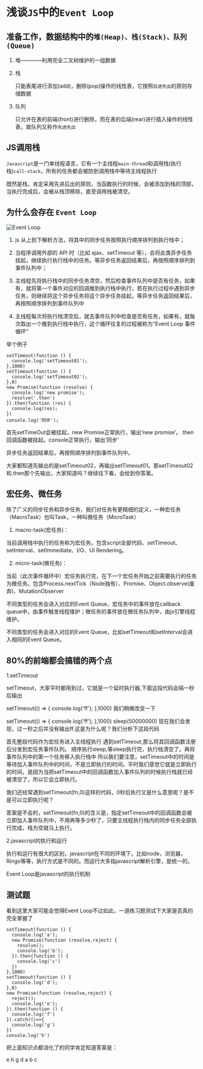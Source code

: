 # 浅谈`JS`中的`Event Loop`

## 准备工作，数据结构中的`堆(Heap)、栈(Stack)、队列(Queue)`

1. 堆————利用完全二叉树维护的一组数据

2. 栈

    只能表尾进行添加(add)，删除(pop)操作的线性表，它按照`后进先出`的原则存储数据

3. 队列

    只允许在表的前端(front)进行删除，而在表的后端(rear)进行插入操作的线性表，故队列又称作`先进先出`

## JS调用栈

  `Javascript`是一门单线程语言，它有一个主线程`main-thread`和调用栈(执行栈)`call-stack`，所有的任务都会被防到调用栈中等待主线程执行

  既然是栈，肯定采用先进后出的原则，当函数执行的时候，会被添加到栈的顶部，当执行完成后，会被从栈顶移除，直至调用栈被清空。

## 为什么会存在 `Event Loop`

![Event Loop](https://imgconvert.csdnimg.cn/aHR0cHM6Ly9tbWJpei5xcGljLmNuL3N6X21tYml6X3BuZy9pY0xseHpLa0xHSWRhVTlRREJtMTFKM093Sjh4ZHhyNTdmbVhITU9yWW1tdmV1NjF0dXhxYVNPaWFOUTQ4Tk1ZZDRseGx6MTB4TmtadlNTY3EyRk13R1B3LzY0MA?x-oss-process=image/format,png)

1. js 从上到下解析方法，将其中的同步任务按照执行顺序排列到执行栈中；

2. 当程序调用外部的 API 时（比如 ajax、setTimeout 等），会将此类异步任务挂起，继续执行执行栈中的任务。等异步任务返回结果后，再按照顺序排列到事件队列中；

3. 主线程先将执行栈中的同步任务清空，然后检查事件队列中是否有任务，如果有，就将第一个事件对应的回调推到执行栈中执行，若在执行过程中遇到异步任务，则继续将这个异步任务将这个异步任务挂起，等异步任务返回结果后，再按照顺序排列到事件队列中

4. 主线程每次将执行栈清空后，就去事件队列中检查是否有任务，如果有，就每次取出一个推到执行栈中执行，这个循环往复的过程被称为“Event Loop 事件循环”

举个例子

    setTimeout(function () {
      console.log('setTimeout01');
    },1000)
    setTimeout(function () {
      console.log('setTimeout02');
    },0)
    new Promise(function (resolve) {
      console.log('new promise');
      resolve('.then')
    }).then(function (res) {
      console.log(res);
    })
    console.log('同步');

首先setTimeOut会被挂起，new Promise正常执行，输出‘new promise’。.then回调函数被挂起。console正常执行，输出‘同步’

异步任务返回结果后，再按照顺序排列到事件队列中。

大家都知道先输出的是setTimeout02，再输出setTimeout01。那setTimeout02和.then那个先输出，大家知道吗？继续往下看，会给到你答案。

## 宏任务、微任务

除了广义的同步任务和异步任务，我们对任务有更精细的定义，一种宏任务（MacroTask）也叫Task，一种叫微任务（MicroTask）

1. macro-task(宏任务)：
 
  当前调用栈中执行的任务称为宏任务。包含script全部代码、setTimeout、setInterval、setImmediate、I/O、UI Rendering。

2. micro-task(微任务)：

  当前（此次事件循环中）宏任务执行完，在下一个宏任务开始之前需要执行的任务为微任务。包含Process.nextTick（Node独有）、Promise、Object.observe(废弃)、MutationObserver

  不同类型的任务会进入对应的Event Queue，宏任务中的事件放在callback queue中，由事件触发线程维护；微任务的事件放在微任务队列中，由js引擎线程维护。

  不同类型的任务会进入对应的Event Queue，比如setTimeout和setInterval会进入相同的Event Queue。

## 80%的前端都会搞错的两个点
1.setTimeout

setTimeout，大家平时都用到过，它就是一个延时执行器,下面这段代码会隔一秒后输出

setTimeout(() => { console.log('ff'); },1000) 
我们稍微改变一下

setTimeout(() => { console.log('ff'); },1000) 
sleep(50000000)
现在我们会发现，过一秒之后并没有输出ff.这是为什么呢？我们分析下这段代码

首先整段代码作为宏任务进入主线程执行
遇到setTimeout,那么将其回调函数注册后分发到宏任务事件队列。
顺序执行sleep,等sleep执行完，执行栈清空了。再将事件队列中的第一个任务移入执行栈中
所以我们要注意，setTimeout中的时间是等待加入事件队列中的时间，不是立即执行的时间。平时我们感觉它就是立即执行的时间，是因为当把setTimeout中的回调函数加入事件队列的时候执行栈就已经被清空了，所以它会立即执行。

我们还经常遇到setTimeout(fn,0)这样的代码，0秒后执行又是什么意思呢？是不是可以立即执行呢？

答案是不会的，setTimeout(fn,0)的含义是，指定setTimeout中的回调函数会被立即加入事件队列中，不用再等多少秒了，只要主线程执行栈内的同步任务全部执行完成，栈为空就马上执行。

2.javascript的执行和运行

执行和运行有很大的区别，javascript在不同的环境下，比如node，浏览器，Ringo等等，执行方式是不同的。而运行大多指javascript解析引擎，是统一的。

Event Loop是javascript的执行机制

## 测试题
看到这里大家可能会觉得Event Loop不过如此，一道练习题测试下大家是否真的完全掌握了
  ```
  setTimeout(function () {
    console.log('a');
    new Promise(function (resolve,reject) {
      resolve();
      console.log('b');
    }).then(function () {
      console.log('c')
    })
  },1000)
  setTimeout(function () {
    console.log('d');
  },0)
  new Promise(function (resolve,reject) {
    reject();
    console.log('e');
  }).then(function () {
    console.log('f')
  }).catch(()=>{
    console.log('g')
  })
  console.log('h')
  ```
    
把上面知识点都消化了的同学肯定知道答案是：

e h g d a b c